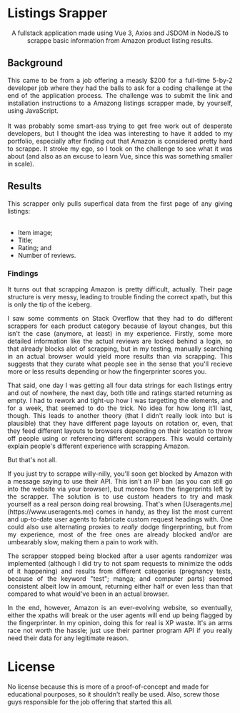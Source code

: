 # Listings Srapper
<p align="center">A fullstack application made using Vue 3, Axios and JSDOM in NodeJS to scrappe basic information from Amazon product listing results.</p>

## Background
<div align="justify">
This came to be from a job offering a measly $200 for a full-time 5-by-2 developer job where they had the balls to ask for a coding challenge at the end of the application process. The challenge was to submit the link and installation instructions to a Amazong listings scrapper made, by yourself, using JavaScript.
<br/>
<br/>
It was probably some smart-ass trying to get free work out of desperate developers, but I thought the idea was interesting to have it added to my portfolio, especially after finding out that Amazon is considered pretty hard to scrappe. It stroke my ego, so I took on the challenge to see what it was about (and also as an excuse to learn Vue, since this was something smaller in scale).
</div>

## Results

<div align="justify">
This scrapper only pulls superfical data from the first page of any giving listings:
<br/>
<br/>
</div>

- Item image;
- Title;
- Rating; and
- Number of reviews.

### Findings
<div align="justify">
<p>It turns out that scrapping Amazon is pretty difficult, actually. Their page structure is very messy, leading to trouble finding the correct xpath, but this is only the tip of the iceberg.</p>
<p>I saw some comments on Stack Overflow that they had to do different scrappers for each product category because of layout changes, but this isn't the case (anymore, at least) in my experience. Firstly, some more detailed information like the actual reviews are locked behind a login, so that already blocks alot of scrapping, but in my testing, manually searching in an actual browser would yield more results than via scrapping. This suggests that they curate what people see in the sense that you'll recieve more or less results depending or how the fingerprinter scores you.</p>
<p>That said, one day I was getting all four data strings for each listings entry and out of nowhere, the next day, both title and ratings started returning as empty. I had to rework and tight-up how I was targetting the elements, and for a week, that seemed to do the trick. No idea for how long it'll last, though. This leads to another theory (that I didn't really look into but is plausible) that they have different page layouts on rotation or, even, that they feed different layouts to browsers depending on their location to throw off people using or referencing different scrappers. This would certainly explain people's different experience with scrapping Amazon.</p>
<p>But that's not all.</p>
<p>If you just try to scrappe willy-nilly, you'll soon get blocked by Amazon with a message saying to use their API. This isn't an IP ban (as you can still go into the website via your browser), but moreso from the fingerprints left by the scrapper. The solution is to use custom headers to try and mask yourself as a real person doing real browsing. That's when [Useragents.me](https://www.useragents.me) comes in handy, as they list the most current and up-to-date user agents to fabricate custom request headings with. One could also use alternating proxies to <i>really</i> dodge fingerprinting, but from my experience, most of the free ones are already blocked and/or are umbearably slow, making them a pain to work with.</p>
<p>The scrapper stopped being blocked after a user agents randomizer was implemented (although I did try to not spam requests to minimize the odds of it happening) and results from different categories (pregnancy tests, because of the keyword "test"; manga; and computer parts) seemed consistent albeit low in amount, returning either half or even less than that compared to what would've been in an actual browser.</p>
<p>In the end, however, Amazon is an ever-evolving website, so eventually, either the xpaths will break or the user agents will end up being flagged by the fingerprinter. In my opinion, doing this for real is XP waste. It's an arms race not worth the hassle; just use their partner program API if you really need their data for any legitimate reason.</p>
</div>

# License
No license because this is more of a proof-of-concept and made for educational pourposes, so it shouldn't really be used. Also, screw those guys responsible for the job offering that started this all.